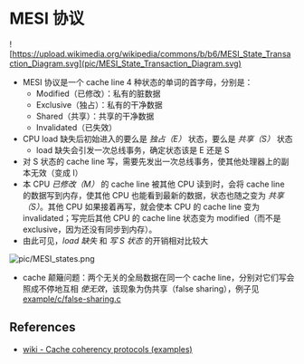 # MESI 协议

![https://upload.wikimedia.org/wikipedia/commons/b/b6/MESI_State_Transaction_Diagram.svg](pic/MESI_State_Transaction_Diagram.svg)

* MESI 协议是一个 cache line 4 种状态的单词的首字母，分别是：
  * Modified（已修改）：私有的脏数据
  * Exclusive（独占）：私有的干净数据
  * Shared（共享）：共享的干净数据
  * Invalidated（已失效）
* CPU load 缺失后初始进入的要么是 *独占（E）* 状态，要么是 *共享（S）* 状态
  * load 缺失会引发一次总线事务，确定状态该是 E 还是 S
* 对 S 状态的 cache line 写，需要先发出一次总线事务，使其他处理器上的副本无效（变成 I）
* 本 CPU *已修改（M）* 的 cache line 被其他 CPU 读到时，会将 cache line 的数据写到内存，使其他 CPU 也能看到最新的数据，状态也随之变为 *共享（S）*。其他 CPU 如果接着再写，就会使本 CPU 的 cache line 变为 invalidated；写完后其他 CPU 的 cache line 状态变为 modified（而不是 exclusive，因为还没有同步到内存）。
* 由此可见，*load 缺失* 和 *写 S 状态* 的开销相对比较大

![pic/MESI_states.png](pic/MESI_states.png)

* cache 颠簸问题：两个无关的全局数据在同一个 cache line，分别对它们写会照成不停地互相 *使无效*，该现象为伪共享（false sharing），例子见 [example/c/false-sharing.c](https://github.com/freelancer-leon/example/blob/master/c/false-sharing.c)

## References

* [wiki - Cache coherency protocols (examples)](https://en.wikipedia.org/wiki/Cache_coherency_protocols_(examples))
